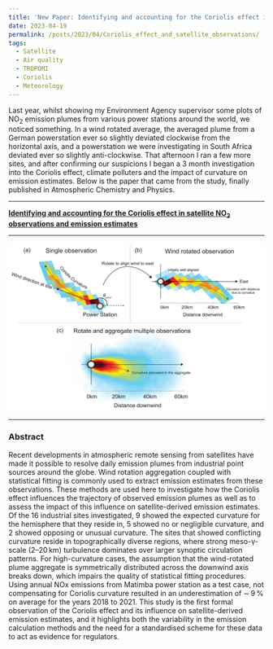 ```yaml
---
title: 'New Paper: Identifying and accounting for the Coriolis effect in satellite NO2 observations and emission estimates'
date: 2023-04-19
permalink: /posts/2023/04/Coriolis_effect_and_satellite_observations/
tags:
  - Satellite
  - Air quality
  - TROPOMI
  - Coriolis
  - Meteorology
---
```


Last year, whilst showing my Environment Agency supervisor some plots of NO<sub>2</sub> emission plumes from various power stations around the world, we noticed something. In a wind rotated average, the averaged plume from a German powerstation ever so slightly deviated clockwise from the horizontal axis, and a powerstation we were investigating in South Africa deviated ever so slightly anti-clockwise. That afternoon I ran a few more sites, and after confirming our suspicions I began a 3 month investigation into the Coriolis effect, climate polluters and the impact of curvature on emission estimates. Below is the paper that came from the study, finally published in Atmospheric Chemistry and Physics. 

--- 

[**Identifying and accounting for the Coriolis effect in satellite NO<sub>2</sub> observations and emission estimates**](https://acp.copernicus.org/articles/23/4577/2023/acp-23-4577-2023.html)

---

![Graphical Abstract](/images/f02.png)

---

### Abstract
Recent developments in atmospheric remote sensing from satellites have made it possible to resolve daily emission plumes from industrial point sources around the globe. Wind rotation aggregation coupled with statistical fitting is commonly used to extract emission estimates from these observations. These methods are used here to investigate how the Coriolis effect influences the trajectory of observed emission plumes as well as to assess the impact of this influence on satellite-derived emission estimates. Of the 16 industrial sites investigated, 9 showed the expected curvature for the hemisphere that they reside in, 5 showed no or negligible curvature, and 2 showed opposing or unusual curvature. The sites that showed conflicting curvature reside in topographically diverse regions, where strong meso-γ-scale (2–20 km) turbulence dominates over larger synoptic circulation patterns. For high-curvature cases, the assumption that the wind-rotated plume aggregate is symmetrically distributed across the downwind axis breaks down, which impairs the quality of statistical fitting procedures. Using annual NOx emissions from Matimba power station as a test case, not compensating for Coriolis curvature resulted in an underestimation of ∼ 9 % on average for the years 2018 to 2021. This study is the first formal observation of the Coriolis effect and its influence on satellite-derived emission estimates, and it highlights both the variability in the emission calculation methods and the need for a standardised scheme for these data to act as evidence for regulators.
